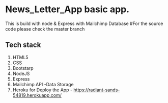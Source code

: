 # News_Letter_App basic app.
This is build with node &amp; Express with Mailchimp Database
#For the source code please check the master branch

## Tech stack 
1. HTML5
2. CSS
3. Bootstarp 
4. NodeJS
5. Express
6. Mailchimp API -Data Storage
7. Heroku for Deploy the App - https://radiant-sands-54819.herokuapp.com/ 
